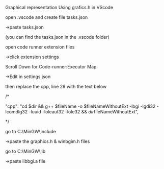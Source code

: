 Graphical representation Using grafics.h in VScode

open .vscode and create file tasks.json

->paste tasks.json

(you can find the tasks.json in the .vscode folder)


open code runner extension files

->click extension settings

Scroll Down for Code-runner:Executor Map

->Edit in settings.json

then replace the cpp, line 29 with the text below

/*

"cpp": "cd $dir && g++ $fileName -o $fileNameWithoutExt -lbgi -lgdi32 -lcomdlg32 -luuid -loleaut32 -lole32 && $dir$fileNameWithoutExt",

*/


go to C:\MinGW\include

->paste the graphics.h & winbgim.h files

go to C:\MinGW\lib

->paste libbgi.a file

